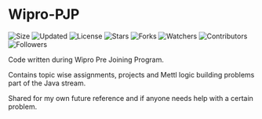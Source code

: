 # Wipro-PJP

![Size](https://img.shields.io/github/repo-size/2kabhishek/Wipro-PJP?style=plastic&color=green&label=Size)
![Updated](https://img.shields.io/github/last-commit/2kabhishek/Wipro-PJP?style=plastic&color=red&label=Updated)
![License](https://img.shields.io/github/license/2kabhishek/Wipro-PJP?style=plastic&color=lightgrey&label=License)
![Stars](https://img.shields.io/github/stars/2kabhishek/Wipro-PJP?style=plastic&color=ffd500&label=Stars)
![Forks](https://img.shields.io/github/forks/2kabhishek/Wipro-PJP?style=plastic&color=brightgreen&label=Forks)
![Watchers](https://img.shields.io/github/watchers/2kabhishek/Wipro-PJP?style=plastic&color=orange&label=Watchers)
![Contributors](https://img.shields.io/github/contributors/2kabhishek/Wipro-PJP?style=plastic&color=ff69b4&label=Contributors)
![Followers](https://img.shields.io/github/followers/2kabhishek?style=plastic&color=blue&label=Followers)

Code written during Wipro Pre Joining Program.

Contains topic wise assignments, projects and Mettl logic building problems part of the Java stream.

Shared for my own future reference and if anyone needs help with a certain problem.
